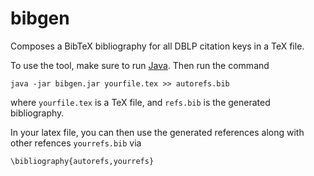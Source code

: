 # bibgen
Composes a BibTeX bibliography for all DBLP citation keys in a TeX file.

To use the tool, make sure to run [Java](https://java.com/nl/download/).
Then run the command
```
java -jar bibgen.jar yourfile.tex >> autorefs.bib
```
where `yourfile.tex` is a TeX file, and `refs.bib` is the generated bibliography.

In your latex file, you can then use the generated references along with other refences `yourrefs.bib` via
``` 
\bibliography{autorefs,yourrefs}
```
